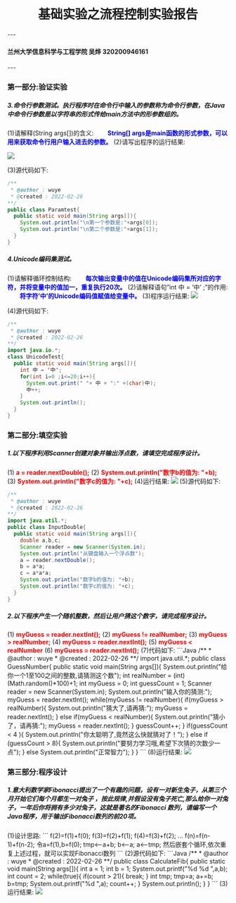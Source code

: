 <h1 align="center">基础实验之流程控制实验报告</h1>
---
<h4>兰州大学信息科学与工程学院 吴烨 320200946161</h4>
---


<h3>第一部分:验证实验</h3>
<h5>3.命令行参数测试。执行程序时在命令行中输入的参数称为命令行参数，在Java中命令行参数是以字符串的形式传给main方法中的形参数组的。</h5>

(1)请解释(String args[])的含义:
&emsp;&emsp;<strong><font color="Blue">String[] args是main函数的形式参数，可以用来获取命令行用户输入进去的参数。</font></strong>
(2)请写出程序的运行结果:  

<img src="./一.3.png">  

(3)源代码如下:
``` Java
/**
 * @author : wuye
 * @created : 2022-02-26
**/
public class Paramtest{
  public static void main(String args[]){
    System.out.println("\n第一个参数是:"+args[0]);
    System.out.println("\n第二个参数是:"+args[1]);
  }
}
```
<h5>4.Unicode编码集测试。</h5>
(1)请解释循环控制结构:
&emsp;&emsp;<strong><font color="Blue">每次输出变量中的值在Unicode编码集所对应的字符，并将变量中的值加一，重复执行20次。</font></strong>
(2)请解释语句”int 中 = ‘中’ ;”的作用:
&emsp;&emsp;<strong><font color="Blue">将字符’中’的Unicode编码值赋值给变量中。</font></strong>
(3)程序运行结果:  

<img src="./一.4.png">  

(4)源代码如下:
```Java
/**
 * @author : wuye
 * @created : 2022-02-26
**/
import java.io.*;
class UnicodeTest{
  public static void main(String args[]){
    int 中 = '中';
    for(int i=0 ;i<=20;i++){
      System.out.print(" "+ 中 + ":" +(char)中);
      中++;
    }
    System.out.println();
  }
}
```
<h3>第二部分:填空实验</h3>
<h5>1.以下程序利用Scanner创建对象并输出浮点数，请填空完成程序设计。</h5>
(1)&nbsp;<strong><font color="red">a = reader.nextDouble();</font></strong>
(2)&nbsp;<strong><font color="red">System.out.println("数字b的值为: "+b);</font></strong>
(3)&nbsp;<strong><font color="red">System.out.println("数字c的值为: "+c);</font></strong>
(4)运行结果:
<img src="./二.1.2.png">
(5)源代码如下:

```Java
/**
 * @author : wuye
 * @created : 2022-02-26
**/
import java.util.*;
public class InputDouble{
  public static void main(String args[]){
    double a,b,c;
    Scanner reader = new Scanner(System.in);
    System.out.println("从键盘输入一个浮点数");
    a = reader.nextDouble();
    b = a*a;
    c = a*a*a;
    System.out.println("数字b的值为: "+b);
    System.out.println("数字c的值为: "+c);
  }
}
```
<h5>2.以下程序产生一个随机整数，然后让用户猜这个数字，请完成程序设计。</h5>
(1)&nbsp;<strong><font color="red">myGuess = reader.nextInt();</font></strong>
(2)&nbsp;<strong><font color="red">myGuess != realNumber;</font></strong>
(3)&nbsp;<strong><font color="red">myGuess > realNumber;</font></strong>
(4)&nbsp;<strong><font color="red">myGuess = reader.nextInt();</font></strong>  
(5)&nbsp;<strong><font color="red">myGuess < realNumber</font></strong>
(6)&nbsp;<strong><font color="red">myGuess = reader.nextInt();</font></strong>
(7)代码如下:
```Java
/**
 * @author : wuye
 * @created : 2022-02-26
**/
import java.util.*;
public class GuessNumber{
  public static void main(String args[]){
    System.out.println("给你一个1至100之间的整数,请猜测这个数");
    int realNumber = (int)(Math.random()*100)+1;
    int myGuess = 0;
    int guessCount = 1;
    Scanner reader = new Scanner(System.in);
    System.out.println("输入你的猜测:");
    myGuess = reader.nextInt();
    while(myGuess != realNumber){
      if(myGuess > realNumber){
        System.out.println("猜大了,请再猜:");
        myGuess = reader.nextInt();  
      }
      else if(myGuess < realNumber){
        System.out.println("猜小了，请再猜:");
        myGuess = reader.nextInt();
      }
      guessCount++;
    }
    if(guessCount < 4 ){
      System.out.println("你太聪明了,竟然这么快就猜对了！");
    }
    else if (guessCount > 8){
      System.out.println("要努力学习哦,希望下次猜的次数少一点");
    }
    else
      System.out.println("正常智力");
  }
}
```
(8)运行结果:
<img src="./二.2.2.png">
<h3>第三部分:程序设计</h3>
<h5>1.意大利数学家Fibonacci提出了一个有趣的问题，设有一对新生兔子，从第三个月开始它们每个月都生一对兔子 ，按此规律,并假设没有兔子死亡,那么给你一对兔子，一年后你将拥有多少对兔子，这就是著名的Fibonacci 数列，请编写一个Java程序，用于输出Fibonacci数列的前20项。</h5>
(1)设计思路:
```
	f(2)=f(1)+f(0);
	f(3)=f(2)+f(1);
	f(4)=f(3)+f(2);
	   …
    f(n)=f(n-1)+f(n-2);
    令a=f(1),b=f(0);
    tmp<--a+b;
    b<--a;
    a<--tmp;
然后嵌套个循环,依次重复上述过程，就可以实现Fibonacci数列
```
(2)源代码如下:
```Java
/**
 * @author : wuye
 * @created : 2022-02-26
**/
public class CalculateFib{
  public static void main(String args[]){
    int a = 1;
    int b = 1;
    System.out.printf("%d %d ",a,b);
    int count = 2;
    while(true){
     if(count > 21){
        break;
     }
     int tmp;
     tmp=a;
     a+=b;
     b=tmp;
     System.out.printf("%d ",a);
     count++;
    }
    System.out.println();
  }
}
```
(3)运行结果:
<img src="./3.1.2.png">



